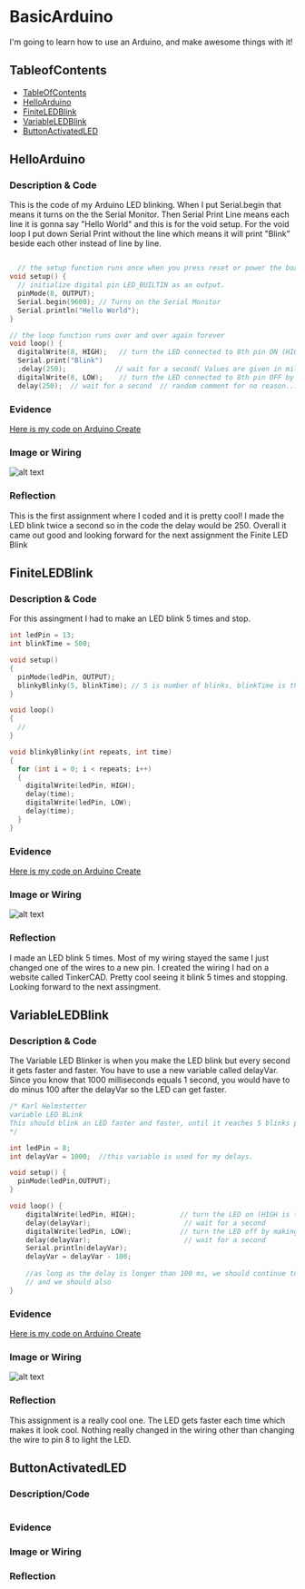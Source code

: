 # BasicArduino
I'm going to learn how to use an Arduino, and make awesome things with it!


## TableofContents
* [TableOfContents](#TableOfContents)
* [HelloArduino](#HelloArduino)
* [FiniteLEDBlink](#FiniteLEDBlink)
* [VariableLEDBlink](#VariableLEDBlink)
* [ButtonActivatedLED](#ButtonActivatedLED)

## HelloArduino

### Description & Code
This is the code of my Arduino LED blinking. When I put Serial.begin that means it turns on the the Serial Monitor. Then Serial Print Line means each line it is gonna say "Hello World" and this is for the void setup. For the void loop I put down Serial Print without the line which means it will print "Blink" beside each other instead of line by line.
```C++

  // the setup function runs once when you press reset or power the board
void setup() {
  // initialize digital pin LED_BUILTIN as an output.
  pinMode(8, OUTPUT);
  Serial.begin(9600); // Turns on the Serial Monitor
  Serial.println("Hello World");
}

// the loop function runs over and over again forever
void loop() {
  digitalWrite(8, HIGH);   // turn the LED connected to 8th pin ON (HIGH is the voltage level)
  Serial.print("Blink")
  ;delay(250);            // wait for a second( Values are given in milli seconds)
  digitalWrite(8, LOW);    // turn the LED connected to 8th pin OFF by making the voltage LOW
  delay(250);  // wait for a second  // random comment for no reason...

```

### Evidence
[Here is my code on Arduino Create](https://create.arduino.cc/editor/rgabram93/2ebb0876-0cbd-45a0-ace6-d89d85620de8)
### Image or Wiring
![alt text](https://raw.githubusercontent.com/rgabramedhin93/BasicArduino/main/IMG_20201116_160537.jpg)
### Reflection
This is the first assignment where I coded and it is pretty cool! I made the LED blink twice a second so in the code the delay would be 250. Overall it came out good and looking forward for the next assignment the Finite LED Blink

## FiniteLEDBlink

### Description & Code
For this assingment I had to make an LED blink 5 times and stop.

```C++
int ledPin = 13;
int blinkTime = 500;

void setup()
{
  pinMode(ledPin, OUTPUT);
  blinkyBlinky(5, blinkTime); // 5 is number of blinks, blinkTime is the milliseconds in each state from above: int blinkTime = 500;
}

void loop()
{
  //
}

void blinkyBlinky(int repeats, int time)
{
  for (int i = 0; i < repeats; i++)
  {
    digitalWrite(ledPin, HIGH);
    delay(time);
    digitalWrite(ledPin, LOW);
    delay(time);
  }
}
```

### Evidence
[Here is my code on Arduino Create](https://create.arduino.cc/editor/rgabram93/c1b52a36-2070-44e5-81fd-024e30300fb0)
### Image or Wiring
![alt text](https://raw.githubusercontent.com/rgabramedhin93/BasicArduino/main/Screenshot%202020-11-18%20at%204.16.05%20PM.png)
### Reflection
I made an LED blink 5 times. Most of my wiring stayed the same I just changed one of the wires to a new pin. I created the wiring I had on a website called TinkerCAD. Pretty cool seeing it blink 5 times and stopping. Looking forward to the next assingment.

## VariableLEDBlink

### Description & Code
The Variable LED Blinker is when you make the LED blink but every second it gets faster and faster. You have to use a new variable called delayVar. Since you know that 1000 milliseconds equals 1 second, you would have to do minus 100 after the delayVar so the LED can get faster.

```C++
/* Karl Helmstetter
variable LED BLink
This should blink an LED faster and faster, until it reaches 5 blinks per second
*/

int ledPin = 8;
int delayVar = 1000;  //this variable is used for my delays.

void setup() {
  pinMode(ledPin,OUTPUT);    
}

void loop() {
    digitalWrite(ledPin, HIGH);           // turn the LED on (HIGH is the voltage level)
    delay(delayVar);                       // wait for a second
    digitalWrite(ledPin, LOW);            // turn the LED off by making the voltage LOW
    delay(delayVar);                       // wait for a second
    Serial.println(delayVar);
    delayVar = delayVar - 100;
    
    //as long as the delay is longer than 100 ms, we should continue to blink,
    // and we should also 
}
```

### Evidence
[Here is my code on Arduino Create](https://create.arduino.cc/editor/rgabram93/f6526129-7bb6-47d5-9727-540a27ceaf62)
### Image or Wiring
![alt text](https://raw.githubusercontent.com/rgabramedhin93/BasicArduino/main/Screenshot%202020-11-23%20at%204.18.49%20PM.png)
### Reflection
This assignment is a really cool one. The LED gets faster each time which makes it look cool. Nothing really changed in the wiring other than changing the wire to pin 8 to light the LED.


## ButtonActivatedLED

### Description/Code

```C++

```

### Evidence

### Image or Wiring

### Reflection
